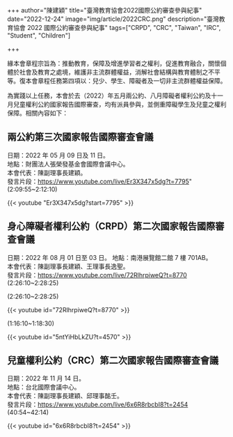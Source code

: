 +++
author="陳建穎"
title="臺灣教育協會2022國際公約審查參與紀事"
date="2022-12-24"
image="img/article/2022CRC.png"
description="臺灣教育協會 2022 國際公約審查參與紀事"
tags=["CRPD", "CRC", "Taiwan", "IRC", "Student", "Children"]

+++

緣本會章程宗旨為：推動教育，保障及增進學習者之權利，促進教育融合，關懷個體於社會及教育之處境，維護非主流群體權益，消解社會結構與教育體制之不平等。復本會章程任務第四項以：兒少、學生、障礙者及一切非主流群體權益保障。

為實踐以上任務，本會於去（2022）年五月兩公約、八月障礙者權利公約及十一月兒童權利公約國家報告國際審查，均有派員參與，並側重障礙學生及兒童之權利保障。相關內容如下：

## 兩公約第三次國家報告國際審查會議

日期：2022 年 05 月 09 日及 11 日。  
地點：財團法人張榮發基金會國際會議中心。  
本會代表：陳副理事長建穎。  
發言片段：https://www.youtube.com/live/Er3X347x5dg?t=7795" (2:09:55~2:12:10)

{{< youtube "Er3X347x5dg?start=7795" >}}

## 身心障礙者權利公約（CRPD）第二次國家報告國際審查會議

日期：2022 年 08 月 01 日至 03 日。 
地點：南港展覽館二館 7 樓 701AB。  
本會代表：陳副理事長建穎、王理事長逸聖。  
發言片段：https://www.youtube.com/live/72RlhrpiweQ?t=8770 (2:26:10~2:28:25)  

(2:26:10~2:28:25)  

{{< youtube id="72RlhrpiweQ?t=8770" >}}

(1:16:10~1:18:30)

{{< youtube id="5ntYiHbLkZU?t=4570" >}}

## 兒童權利公約（CRC）第二次國家報告國際審查會議

日期：2022 年 11 月 14 日。  
地點：台北國際會議中心。  
本會代表：陳副理事長建穎、邱理事酩壬。  
發言片段：https://www.youtube.com/live/6x6R8rbcbI8?t=2454 (40:54~42:14)

{{< youtube id="6x6R8rbcbI8?t=2454" >}}
